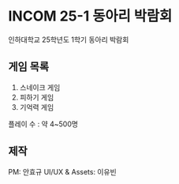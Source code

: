 # INCOM 25-1 동아리 박람회

인하대학교 25학년도 1학기 동아리 박람회

## 게임 목록
1. 스네이크 게임
2. 피하기 게임
3. 기억력 게임

플레이 수 : 약 4~500명

## 제작
PM: 안효규
UI/UX & Assets: 이유빈
